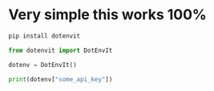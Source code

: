# Very simple this works 100%

```bash
pip install dotenvit
```

```python
from dotenvit import DotEnvIt

dotenv = DotEnvIt()

print(dotenv["some_api_key"])
```